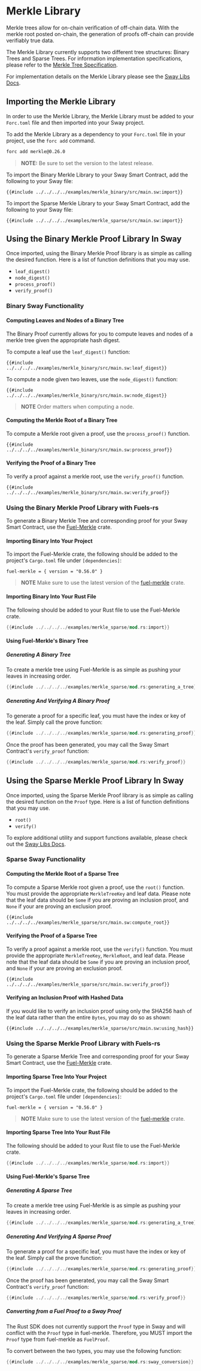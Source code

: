 # Merkle Library

Merkle trees allow for on-chain verification of off-chain data. With the merkle root posted on-chain, the generation of proofs off-chain can provide verifiably true data.

The Merkle Library currently supports two different tree structures: Binary Trees and Sparse Trees. For information implementation specifications, please refer to the [Merkle Tree Specification](https://docs.fuel.network/docs/specs/protocol/cryptographic-primitives/#merkle-trees).

For implementation details on the Merkle Library please see the [Sway Libs Docs](https://fuellabs.github.io/sway-libs/master/sway_libs/merkle/merkle/).

## Importing the Merkle Library

In order to use the Merkle Library, the Merkle Library must be added to your `Forc.toml` file and then imported into your Sway project.

To add the Merkle Library as a dependency to your `Forc.toml` file in your project, use the `forc add` command.

```bash
forc add merkle@0.26.0
```

> **NOTE:** Be sure to set the version to the latest release.

To import the Binary Merkle Library to your Sway Smart Contract, add the following to your Sway file:

```sway
{{#include ../../../../examples/merkle_binary/src/main.sw:import}}
```

To import the Sparse Merkle Library to your Sway Smart Contract, add the following to your Sway file:

```sway
{{#include ../../../../examples/merkle_sparse/src/main.sw:import}}
```

## Using the Binary Merkle Proof Library In Sway

Once imported, using the Binary Merkle Proof library is as simple as calling the desired function. Here is a list of function definitions that you may use.

- `leaf_digest()`
- `node_digest()`
- `process_proof()`
- `verify_proof()`

### Binary Sway Functionality

#### Computing Leaves and Nodes of a Binary Tree

The Binary Proof currently allows for you to compute leaves and nodes of a merkle tree given the appropriate hash digest.

To compute a leaf use the `leaf_digest()` function:

```sway
{{#include ../../../../examples/merkle_binary/src/main.sw:leaf_digest}}
```

To compute a node given two leaves, use the `node_digest()` function:

```sway
{{#include ../../../../examples/merkle_binary/src/main.sw:node_digest}}
```

> **NOTE** Order matters when computing a node.

#### Computing the Merkle Root of a Binary Tree

To compute a Merkle root given a proof, use the `process_proof()` function.

```sway
{{#include ../../../../examples/merkle_binary/src/main.sw:process_proof}}
```

#### Verifying the Proof of a Binary Tree

To verify a proof against a merkle root, use the `verify_proof()` function.

```sway
{{#include ../../../../examples/merkle_binary/src/main.sw:verify_proof}}
```

### Using the Binary Merkle Proof Library with Fuels-rs

To generate a Binary Merkle Tree and corresponding proof for your Sway Smart Contract, use the [Fuel-Merkle](https://github.com/FuelLabs/fuel-vm/tree/master/fuel-merkle) crate.

#### Importing Binary Into Your Project

To import the Fuel-Merkle crate, the following should be added to the project's `Cargo.toml` file under `[dependencies]`:

```sway
fuel-merkle = { version = "0.56.0" }
```

> **NOTE** Make sure to use the latest version of the [fuel-merkle](https://crates.io/crates/fuel-merkle) crate.

#### Importing Binary Into Your Rust File

The following should be added to your Rust file to use the Fuel-Merkle crate.

```rust
{{#include ../../../../examples/merkle_sparse/mod.rs:import}}
```

#### Using Fuel-Merkle's Binary Tree

##### Generating A Binary Tree

To create a merkle tree using Fuel-Merkle is as simple as pushing your leaves in increasing order.

```rust
{{#include ../../../../examples/merkle_sparse/mod.rs:generating_a_tree}}
```

##### Generating And Verifying A Binary Proof

To generate a proof for a specific leaf, you must have the index or key of the leaf. Simply call the prove function:

```rust
{{#include ../../../../examples/merkle_sparse/mod.rs:generating_proof}}
```

Once the proof has been generated, you may call the Sway Smart Contract's `verify_proof` function:

```rust
{{#include ../../../../examples/merkle_sparse/mod.rs:verify_proof}}
```

## Using the Sparse Merkle Proof Library In Sway

Once imported, using the Sparse Merkle Proof library is as simple as calling the desired function on the `Proof` type. Here is a list of function definitions that you may use.

- `root()`
- `verify()`

To explore additional utility and support functions available, please check out the [Sway Libs Docs](https://fuellabs.github.io/sway-libs/master/sway_libs/merkle/merkle/).

### Sparse Sway Functionality

#### Computing the Merkle Root of a Sparse Tree

To compute a Sparse Merkle root given a proof, use the `root()` function. You must provide the appropriate `MerkleTreeKey` and leaf data. Please note that the leaf data should be `Some` if you are proving an inclusion proof, and `None` if your are proving an exclusion proof.

```sway
{{#include ../../../../examples/merkle_sparse/src/main.sw:compute_root}}
```

#### Verifying the Proof of a Sparse Tree

To verify a proof against a merkle root, use the `verify()` function. You must provide the appropriate `MerkleTreeKey`, `MerkleRoot`, and leaf data. Please note that the leaf data should be `Some` if you are proving an inclusion proof, and `None` if your are proving an exclusion proof.

```sway
{{#include ../../../../examples/merkle_sparse/src/main.sw:verify_proof}}
```

#### Verifying an Inclusion Proof with Hashed Data

If you would like to verify an inclusion proof using only the SHA256 hash of the leaf data rather than the entire `Bytes`, you may do so as shown:

```sway
{{#include ../../../../examples/merkle_sparse/src/main.sw:using_hash}}
```

### Using the Sparse Merkle Proof Library with Fuels-rs

To generate a Sparse Merkle Tree and corresponding proof for your Sway Smart Contract, use the [Fuel-Merkle](https://github.com/FuelLabs/fuel-vm/tree/master/fuel-merkle) crate.

#### Importing Sparse Tree Into Your Project

To import the Fuel-Merkle crate, the following should be added to the project's `Cargo.toml` file under `[dependencies]`:

```sway
fuel-merkle = { version = "0.56.0" }
```

> **NOTE** Make sure to use the latest version of the [fuel-merkle](https://crates.io/crates/fuel-merkle) crate.

#### Importing Sparse Tree Into Your Rust File

The following should be added to your Rust file to use the Fuel-Merkle crate.

```rust
{{#include ../../../../examples/merkle_sparse/mod.rs:import}}
```

#### Using Fuel-Merkle's Sparse Tree

##### Generating A Sparse Tree

To create a merkle tree using Fuel-Merkle is as simple as pushing your leaves in increasing order.

```rust
{{#include ../../../../examples/merkle_sparse/mod.rs:generating_a_tree}}
```

##### Generating And Verifying A Sparse Proof

To generate a proof for a specific leaf, you must have the index or key of the leaf. Simply call the prove function:

```rust
{{#include ../../../../examples/merkle_sparse/mod.rs:generating_proof}}
```

Once the proof has been generated, you may call the Sway Smart Contract's `verify_proof` function:

```rust
{{#include ../../../../examples/merkle_sparse/mod.rs:verify_proof}}
```

##### Converting from a Fuel Proof to a Sway Proof

The Rust SDK does not currently support the `Proof` type in Sway and will conflict with the `Proof` type in fuel-merkle. Therefore, you MUST import the `Proof` type from fuel-merkle as `FuelProof`.

To convert between the two types, you may use the following function:

```rust
{{#include ../../../../examples/merkle_sparse/mod.rs:sway_conversion}}
```
